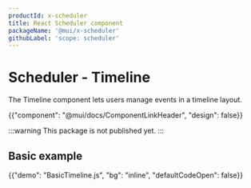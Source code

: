 ```yaml
---
productId: x-scheduler
title: React Scheduler component
packageName: '@mui/x-scheduler'
githubLabel: 'scope: scheduler'
---
```


# Scheduler - Timeline

<p class="description">The Timeline component lets users manage events in a timeline layout.</p>

{{"component": "@mui/docs/ComponentLinkHeader", "design": false}}

:::warning
This package is not published yet.
:::

## Basic example

{{"demo": "BasicTimeline.js", "bg": "inline", "defaultCodeOpen": false}}
